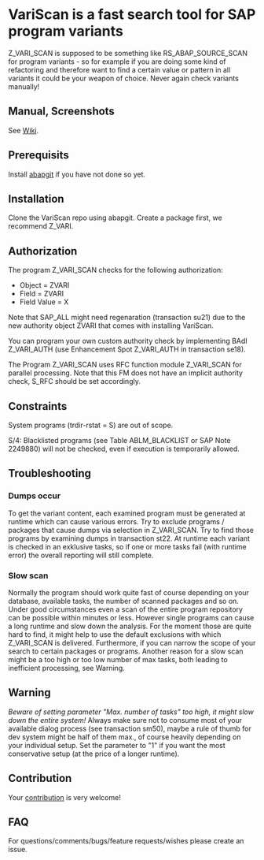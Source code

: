# VariScan is a fast search tool for SAP program variants

Z_VARI_SCAN is supposed to be something like RS_ABAP_SOURCE_SCAN for program variants - so for example if you are doing some kind of refactoring and therefore want to find a certain value or pattern in all variants it could be your weapon of choice. Never again check variants manually!

## Manual, Screenshots
See [Wiki](https://github.com/striezl/VariScan/wiki).

## Prerequisits

Install [abapgit](https://docs.abapgit.org/guide-install.html) if you have not done so yet. 

## Installation

Clone the VariScan repo using abapgit. Create a package first, we recommend Z_VARI.

## Authorization

The program Z_VARI_SCAN checks for the following authorization:
* Object = ZVARI
* Field = ZVARI
* Field Value = X

Note that SAP_ALL might need regenaration (transaction su21) due to the new authority object ZVARI that comes with installing VariScan.

You can program your own custom authority check by implementing BAdI Z_VARI_AUTH (use Enhancement Spot Z_VARI_AUTH in transaction se18).

The Program Z_VARI_SCAN uses RFC function module Z_VARI_SCAN for parallel processing. Note that this FM does not have an implicit authority check, S_RFC should be set accordingly.

## Constraints

System programs (trdir-rstat = S) are out of scope. 

S/4: Blacklisted programs (see Table ABLM_BLACKLIST or SAP Note 2249880) will not be checked, even if execution is temporarily allowed.

## Troubleshooting

### Dumps occur 

To get the variant content, each examined program must be generated at runtime which can cause various errors.  Try to exclude programs / packages that cause dumps via selection in Z_VARI_SCAN. Try to find those programs by examining dumps in transaction st22. At runtime each variant is checked in an exklusive tasks, so if one or more tasks fail (with runtime error) the overall reporting will still complete.

### Slow scan

Normally the program should work quite fast of course depending on your database, available tasks, the number of scanned packages and so on. Under good circumstances even a scan of the entire program repository can be possible within minutes or less. However single programs can cause a long runtime and slow down the analysis. For the moment those are quite hard to find, it might help to use the default exclusions with which Z_VARI_SCAN is delivered. Furthermore, if you can narrow the scope of your search to certain packages or programs. Another reason for a slow scan might be a too high or too low number of max tasks, both leading to inefficient processing, see Warning.
 
 ## Warning
 *Beware of setting parameter "Max. number of tasks" too high, it might slow down the entire system!* Always make sure not to consume most of your available dialog process (see transaction sm50), maybe a rule of thumb for dev system might be half of them max., of course heavily depending on your individual setup. Set the parameter to "1" if you want the most conservative setup (at the price of a longer runtime).
 
 ## Contribution
Your [contribution](https://docs.abapgit.org/guide-contributing.html) is very welcome!

## FAQ
For questions/comments/bugs/feature requests/wishes please create an issue.
